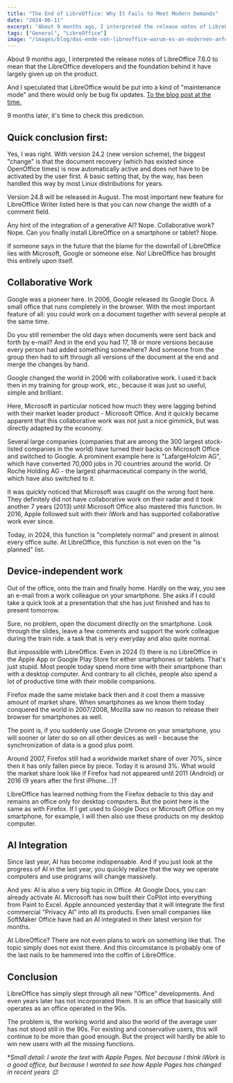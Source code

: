```yaml
---
title: "The End of LibreOffice: Why It Fails to Meet Modern Demands"
date: "2024-06-11"
excerpt: "About 9 months ago, I interpreted the release notes of LibreOffice 7.6.0 to mean that the LibreOffice developers and the foundation behind it have largely given up on the product. And I speculated that LibreOffice would be put into a kind of 'maintenance mode' and there would only be bug fix updates. To the blog post at the time. 9 months later, it's time to check this prediction."
tags: ["General", "LibreOffice"]
image: "/images/blog/das-ende-von-libreoffice-warum-es-an-modernen-anforderungen-scheitert.png"
---
```


About 9 months ago, I interpreted the release notes of LibreOffice 7.6.0 to mean that the LibreOffice developers and the foundation behind it have largely given up on the product.

And I speculated that LibreOffice would be put into a kind of "maintenance mode" and there would only be bug fix updates. [To the blog post at the time.](https://rueegger.me/2023/09/02/das-ende-von-libreoffice/)

9 months later, it's time to check this prediction.

## Quick conclusion first:

Yes, I was right. With version 24.2 (new version scheme), the biggest "change" is that the document recovery (which has existed since OpenOffice times) is now automatically active and does not have to be activated by the user first. A basic setting that, by the way, has been handled this way by most Linux distributions for years.

Version 24.8 will be released in August. The most important new feature for LibreOffice Writer listed here is that you can now change the width of a comment field.

Any hint of the integration of a generative AI? Nope. Collaborative work? Nope. Can you finally install LibreOffice on a smartphone or tablet? Nope.

If someone says in the future that the blame for the downfall of LibreOffice lies with Microsoft, Google or someone else. No! LibreOffice has brought this entirely upon itself.

## Collaborative Work

Google was a pioneer here. In 2006, Google released its Google Docs. A small office that runs completely in the browser. With the most important feature of all: you could work on a document together with several people at the same time.

Do you still remember the old days when documents were sent back and forth by e-mail? And in the end you had 17, 18 or more versions because every person had added something somewhere? And someone from the group then had to sift through all versions of the document at the end and merge the changes by hand.

Google changed the world in 2006 with collaborative work. I used it back then in my training for group work, etc., because it was just so useful, simple and brilliant.

Here, Microsoft in particular noticed how much they were lagging behind with their market leader product - Microsoft Office. And it quickly became apparent that this collaborative work was not just a nice gimmick, but was directly adapted by the economy.

Several large companies (companies that are among the 300 largest stock-listed companies in the world) have turned their backs on Microsoft Office and switched to Google. A prominent example here is "LafargeHolcim AG", which have converted 70,000 jobs in 70 countries around the world. Or Roche Holding AG - the largest pharmaceutical company in the world, which have also switched to it.

It was quickly noticed that Microsoft was caught on the wrong foot here. They definitely did not have collaborative work on their radar and it took another 7 years (2013) until Microsoft Office also mastered this function. In 2016, Apple followed suit with their iWork and has supported collaborative work ever since.

Today, in 2024, this function is "completely normal" and present in almost every office suite. At LibreOffice, this function is not even on the "is planned" list.

## Device-independent work

Out of the office, onto the train and finally home. Hardly on the way, you see an e-mail from a work colleague on your smartphone. She asks if I could take a quick look at a presentation that she has just finished and has to present tomorrow.

Sure, no problem, open the document directly on the smartphone. Look through the slides, leave a few comments and support the work colleague during the train ride. a task that is very everyday and also quite normal.

But impossible with LibreOffice. Even in 2024 (!) there is no LibreOffice in the Apple App or Google Play Store for either smartphones or tablets. That's just stupid. Most people today spend more time with their smartphone than with a desktop computer. And contrary to all clichés, people also spend a lot of productive time with their mobile companions.

Firefox made the same mistake back then and it cost them a massive amount of market share. When smartphones as we know them today conquered the world in 2007/2008, Mozilla saw no reason to release their browser for smartphones as well.

The point is, if you suddenly use Google Chrome on your smartphone, you will sooner or later do so on all other devices as well - because the synchronization of data is a good plus point.

Around 2007, Firefox still had a worldwide market share of over 70%, since then it has only fallen piece by piece. Today it is around 3%. What would the market share look like if Firefox had not appeared until 2011 (Android) or 2016 (9 years after the first iPhone...)?

LibreOffice has learned nothing from the Firefox debacle to this day and remains an office only for desktop computers. But the point here is the same as with Firefox. If I get used to Google Docs or Microsoft Office on my smartphone, for example, I will then also use these products on my desktop computer.

## AI Integration

Since last year, AI has become indispensable. And if you just look at the progress of AI in the last year, you quickly realize that the way we operate computers and use programs will change massively.

And yes: AI is also a very big topic in Office. At Google Docs, you can already activate AI. Microsoft has now built their CoPilot into everything from Paint to Excel. Apple announced yesterday that it will integrate the first commercial "Privacy AI" into all its products. Even small companies like SoftMaker Office have had an AI integrated in their latest version for months.

At LibreOffice? There are not even plans to work on something like that. The topic simply does not exist there. And this circumstance is probably one of the last nails to be hammered into the coffin of LibreOffice.

## Conclusion

LibreOffice has simply slept through all new "Office" developments. And even years later has not incorporated them. It is an office that basically still operates as an office operated in the 90s.

The problem is, the working world and also the world of the average user has not stood still in the 90s. For existing and conservative users, this will continue to be more than good enough. But the project will hardly be able to win new users with all the missing functions.

**Small detail: I wrote the text with Apple Pages. Not because I think iWork is a good office, but because I wanted to see how Apple Pages has changed in recent years 😉*

